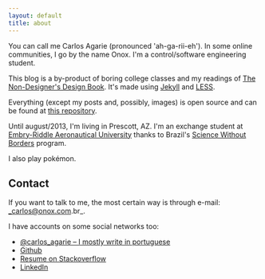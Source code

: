 ```yaml
---
layout: default
title: about
---
```


You can call me Carlos Agarie (pronounced 'ah-ga-rii-eh'). In some online communities, I go by the name Onox. I'm a control/software engineering student.

This blog is a by-product of boring college classes and my readings of [The Non-Designer's Design Book](http://www.amazon.com/Non-Designers-Design-Edition-Designers-ebook/dp/B00125MJYM/ref=tmm_kin_title_0?ie=UTF8&qid=1344048960&sr=8-1). It's made using [Jekyll](https://github.com/mojombo/jekyll) and [LESS](http://lesscss.org/).

Everything (except my posts and, possibly, images) is open source and can be found at [this repository](https://github.com/agarie/so-zetta-slow).

Until august/2013, I'm living in Prescott, AZ. I'm an exchange student at [Embry-Riddle Aeronautical University](http://en.wikipedia.org/wiki/Embry%E2%80%93Riddle_Aeronautical_University) thanks to Brazil's [Science Without Borders](http://www.cienciasemfronteiras.gov.br/web/csf-eng/) program.

I also play pokémon.

## Contact

If you want to talk to me, the most certain way is through e-mail: _carlos@onox.com.br_.

I have accounts on some social networks too:

- [@carlos_agarie &ndash; I mostly write in portuguese](http://twitter.com/carlos_agarie)
- [Github](http://github.com/agarie)
- [Resume on Stackoverflow](http://careers.stackoverflow.com/cv/edit/132985)
- [LinkedIn](http://linkedin.com/pub/carlos-agarie/12/690/994)
